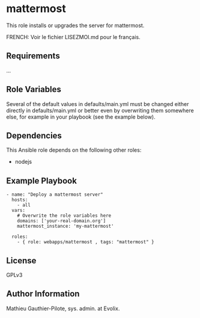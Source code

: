 mattermost
=====

This role installs or upgrades the server for mattermost. 

FRENCH: Voir le fichier LISEZMOI.md pour le français.

Requirements
------------

...

Role Variables
--------------

Several of the default values in defaults/main.yml must be changed either directly in defaults/main.yml or better even by overwriting them somewhere else, for example in your playbook (see the example below).

Dependencies
------------

This Ansible role depends on the following other roles:

- nodejs

Example Playbook
----------------

```
- name: "Deploy a mattermost server"
  hosts: 
    - all
  vars:
    # Overwrite the role variables here
    domains: ['your-real-domain.org']
    mattermost_instance: 'my-mattermost'

  roles:
    - { role: webapps/mattermost , tags: "mattermost" }
```

License
-------

GPLv3

Author Information
------------------

Mathieu Gauthier-Pilote, sys. admin. at Evolix.

